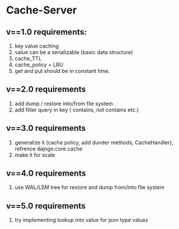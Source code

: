 # Cache-Server

## v==1.0 requirements:
1) key value caching
2) value can be a serializable (basic data structure)
3) cache_TTL
4) cache_policy = LRU
5) get and put should be in constant time.


## v==2.0 requirements
1) add dump / restore into/from file system
2) add filter query in key ( contains, not contains etc.)


## v==3.0 requirements
1) generalize it (cache policy, add dunder methods, CacheHandler), refrence dajngo.core.cache
2) make it for scale


## v==4.0 requirements
1) use WAL/LSM tree for restore and dump from/into file system


## v==5.0 requirements
1) try implementing lookup into value for json type values